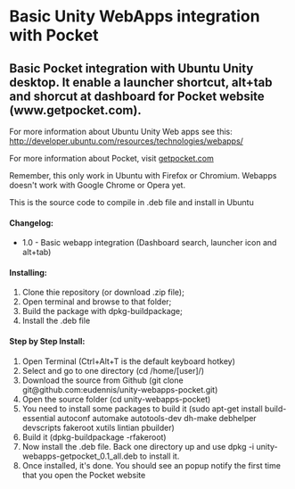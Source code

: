 Basic Unity WebApps integration with Pocket
===================

<h2>Basic Pocket integration with Ubuntu Unity desktop. It enable a launcher shortcut, alt+tab and shorcut at dashboard for Pocket website (www.getpocket.com).</h2>

<p>For more information about Ubuntu Unity Web apps see this: <a href="http://developer.ubuntu.com/resources/technologies/webapps/" target="_blank">http://developer.ubuntu.com/resources/technologies/webapps/</a></p>

<p>For more information about Pocket, visit <a href="http://getpocket.com" target="_blank">getpocket.com</a></p>

<p>Remember, this only work in Ubuntu with Firefox or Chromium. Webapps doesn't work with Google Chrome or Opera yet.</p>

<p>This is the source code to compile in .deb file and install in Ubuntu</p>

<h4>Changelog:</h4>
<ul>
<li> 1.0 - Basic webapp integration (Dashboard search, launcher icon and alt+tab) </li>
</ul>

<h4>Installing:</h4>

<ol>
<li>Clone thie repository (or download .zip file);</li>
<li>Open terminal and browse to that folder;</li>
<li>Build the package with dpkg-buildpackage;</li>
<li>Install the .deb file</li>
</ol>

<h4>Step by Step Install:</h4>

<ol>
<li>Open Terminal (Ctrl+Alt+T is the default keyboard hotkey)</li>
<li>Select and go to one directory (cd /home/[user]/)</li>
<li>Download the source from Github (git clone git@github.com:eudennis/unity-webapps-pocket.git)</li>
<li>Open the source folder (cd unity-webapps-pocket)</li>
<li>You need to install some packages to build it (sudo apt-get install build-essential autoconf automake autotools-dev dh-make debhelper devscripts fakeroot xutils lintian pbuilder)</li>
<li>Build it (dpkg-buildpackage -rfakeroot)</li>
<li>Now install the .deb file. Back one directory up and use dpkg -i unity-webapps-getpocket_0.1_all.deb to install it.</li>
<li>Once installed, it's done. You should see an popup notify the first time that you open the Pocket website</li>
</ol>